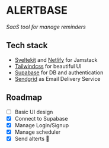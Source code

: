 # ALERTBASE

*SaaS tool for manage reminders*

## Tech stack

* [Sveltekit](https://kit.svelte.dev/) and [Netlify](https://www.netlify.com/) for Jamstack
* [Tailwindcss](https://tailwindcss.com/) for beautiful UI
* [Supabase](https://supabase.io/) for DB and authentication
* [Sendgrid](https://sendgrid.com/) as Email Delivery Service

## Roadmap

* [ ] Basic UI design
* [x] Connect to Supabase
* [x] Manage Login/Signup
* [x] Manage scheduler
* [x] Send alterts 🎉